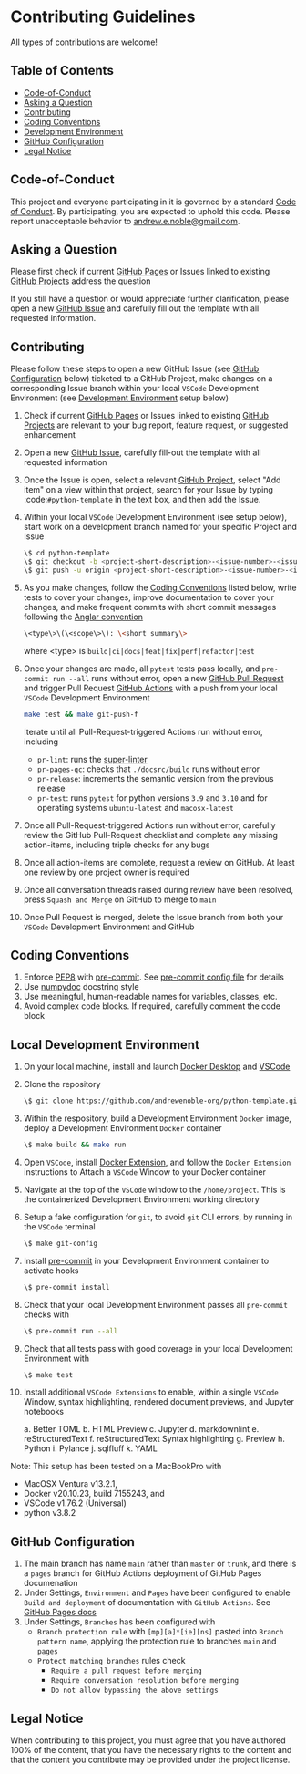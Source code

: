 # Contributing Guidelines

All types of contributions are welcome!

## Table of Contents

* [Code-of-Conduct](#code-of-conduct)
* [Asking a Question](#asking-a-question)
* [Contributing](#contributing)
* [Coding Conventions](#coding-conventions)
* [Development Environment](#local-development-environment)
* [GitHub Configuration](#github-configuration)
* [Legal Notice](#legal-notice)

## Code-of-Conduct

This project and everyone participating in it is governed by a standard
[Code of Conduct](https://github.com/andrewenoble-org/python-template/main/.github/CODE_OF_CONDUCT.md).
By participating, you are expected to uphold this code. Please report unacceptable
behavior to
[andrew.e.noble@gmail.com](andrew.e.noble@gmail.com).

## Asking a Question

Please first check if current
[GitHub Pages](https://andrewenoble-org.github.io/python-template/)
or Issues linked to existing
[GitHub Projects](https://github.com/andrewenoble-org/python-template/projects)
address the question

If you still have a question or would appreciate further clarification, please open a
new
[GitHub Issue](https://github.com/andrewenoble-org/python-template/issues/new)
and carefully fill out the template with all requested information.

## Contributing

Please follow these steps to open a new GitHub Issue
(see [GitHub Configuration](#github-configuration) below)
ticketed to a GitHub Project,
make changes on a corresponding Issue branch within your local
`VSCode` Development Environment
(see [Development Environment](#local-development-environment) setup below)

1. Check if current
   [GitHub Pages](https://andrewenoble-org.github.io/python-template/)
   or Issues linked to existing
   [GitHub Projects](https://github.com/andrewenoble-org/python-template/projects)
   are relevant to your bug report, feature request, or suggested enhancement
2. Open a new
   [GitHub Issue](https://github.com/andrewenoble-org/python-template/issues/new),
   carefully fill-out the template with all requested information
3. Once the Issue is open, select a relevant
   [GitHub Project](https://github.com/andrewenoble-org/python-template/projects),
   select "Add item" on a view within that project, search for your Issue by typing
   :code:`#python-template` in the text box, and then add the Issue.
4. Within your local `VSCode` Development Environment (see setup below), start
   work on a development branch named for your specific Project and Issue

   ```bash
   \$ cd python-template
   \$ git checkout -b <project-short-description>-<issue-number>-<issue-short-title>
   \$ git push -u origin <project-short-description>-<issue-number>-<issue-short-title>
   ```

5. As you make changes, follow the [Coding Conventions](#coding-conventions) listed
   below, write tests to cover your changes, improve documentation to cover your
   changes, and make frequent commits with short commit messages following the
   [Anglar convention](https://github.com/angular/angular/blob/main/CONTRIBUTING.md#type)

   ```bash
   \<type\>\(\<scope\>\): \<short summary\>
   ```

   where \<type\> is `build|ci|docs|feat|fix|perf|refactor|test`

6. Once your changes are made, all `pytest` tests pass locally, and
   `pre-commit run --all` runs without error, open a new
   [GitHub Pull Request](https://github.com/andrewenoble-org/python-template/compare)
   and trigger Pull Request
   [GitHub Actions](https://github.com/andrewenoble-org/python-template/actions)
   with a push from your local `VSCode` Development Environment

   ```bash
   make test && make git-push-f
   ```

   Iterate until all Pull-Request-triggered Actions run without error, including
      * `pr-lint`: runs the [super-linter](https://github.com/github/super-linter)
      * `pr-pages-qc`: checks that `./docsrc/build` runs without error
      * `pr-release`: increments the semantic version from the previous release
      * `pr-test`: runs `pytest` for python versions `3.9` and `3.10` and for operating
        systems `ubuntu-latest` and `macosx-latest`

7. Once all Pull-Request-triggered Actions run without error, carefully review the
   GitHub Pull-Request checklist and complete any missing action-items, including
   triple checks for any bugs
8. Once all action-items are complete, request a review on GitHub.  At least one
   review by one project owner is required
9. Once all conversation threads raised during review have been resolved, press
   `Squash and Merge` on GitHub to merge to `main`
10. Once Pull Request is merged, delete the Issue branch from both your `VSCode`
    Development Environment and GitHub

## Coding Conventions

1. Enforce [PEP8](https://peps.python.org/pep-0008/) with
  [pre-commit](https://pre-commit.com/).  See
  [pre-commit config file](https://github.com/andrewenoble-org/python-template/blob/main/.pre-commit-config.yaml)
  for details
2. Use [numpydoc](https://numpydoc.readthedocs.io/en/latest/index.html) docstring style
3. Use meaningful, human-readable names for variables, classes, etc.
4. Avoid complex code blocks.  If required, carefully comment the code block

## Local Development Environment

1. On your local machine, install and launch
   [Docker Desktop](https://docs.docker.com/desktop/)
   and
   [VSCode](https://code.visualstudio.com/download)
2. Clone the repository

   ```bash
   \$ git clone https://github.com/andrewenoble-org/python-template.git
   ```

3. Within the respository, build a Development Environment `Docker` image, deploy a
   Development Environment `Docker` container

   ```bash
   \$ make build && make run
   ```

4. Open `VSCode`, install
   [Docker Extension](https://code.visualstudio.com/docs/containers/overview),
   and follow the `Docker Extension` instructions to Attach a `VSCode` Window to your
   Docker container

5. Navigate at the top of the `VSCode` window to the `/home/project`.  This is the
   containerized Development Environment working directory
6. Setup a fake configuration for `git`, to avoid `git` CLI errors, by running in the
   `VSCode` terminal

   ```bash
   \$ make git-config
   ```

7. Install [pre-commit](https://pre-commit.com/) in your Development Environment
   container to activate hooks

   ```bash
   \$ pre-commit install
   ```

8. Check that your local Development Environment passes all `pre-commit` checks with

   ```bash
   \$ pre-commit run --all
   ```

9. Check that all tests pass with good coverage in your local Development Environment
   with

   ```bash
   \$ make test
   ```

10. Install additional `VSCode Extensions` to enable, within a single `VSCode` Window,
    syntax highlighting,
    rendered document previews,
    and Jupyter notebooks

      a. Better TOML
      b. HTML Preview
      c. Jupyter
      d. markdownlint
      e. reStructuredText
      f. reStructuredText Syntax highlighting
      g. Preview
      h. Python
      i. Pylance
      j. sqlfluff
      k. YAML

Note: This setup has been tested on a MacBookPro with

* MacOSX Ventura v13.2.1,
* Docker v20.10.23, build 7155243, and
* VSCode v1.76.2 (Universal)
* python v3.8.2

## GitHub Configuration

1. The main branch has name `main` rather than `master` or `trunk`, and there is a
   `pages` branch for GitHub Actions deployment of GitHub Pages documenation
2. Under Settings, `Environment` and `Pages` have been configured to enable
   `Build and deployment` of documentation with `GitHub Actions`.  See
   [GitHub Pages docs](https://docs.github.com/en/pages/getting-started-with-github-pages/configuring-a-publishing-source-for-your-github-pages-site#publishing-with-a-custom-github-actions-workflow)
3. Under Settings, `Branches` has been configured with
   * `Branch protection rule` with `[mp][a]*[ie][ns]` pasted into
     `Branch pattern name`, applying the protection rule to branches `main` and `pages`
   * `Protect matching branches` rules check
     * `Require a pull request before merging`
     * `Require conversation resolution before merging`
     * `Do not allow bypassing the above settings`

## Legal Notice

When contributing to this project, you must agree that you have authored 100% of the
content, that you have the necessary rights to the content and that the content you
contribute may be provided under the project license.
